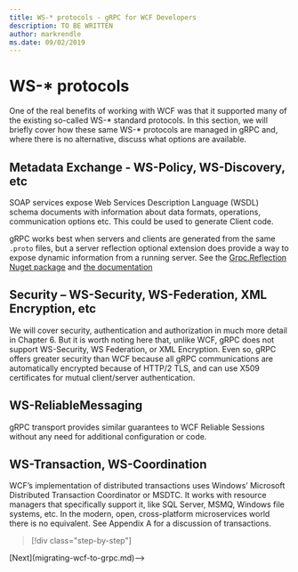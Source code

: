 ```yaml
---
title: WS-* protocols - gRPC for WCF Developers
description: TO BE WRITTEN
author: markrendle
ms.date: 09/02/2019
---
```


# WS-* protocols

One of the real benefits of working with WCF was that it supported many of the existing so-called WS-* standard protocols. In this section, we will briefly cover how these same WS-* protocols are managed in gRPC and, where there is no alternative, discuss what options are available.

## Metadata Exchange - WS-Policy, WS-Discovery, etc

SOAP services expose Web Services Description Language (WSDL) schema documents with information about data formats, operations, communication options etc. This could be used to generate Client code.

gRPC works best when servers and clients are generated from the same `.proto` files, but a server reflection optional extension does provide a way to expose dynamic information from a running server. See the [Grpc.Reflection Nuget package](https://nuget.org/packages/Grpc.Reflection) and [the documentation](https://github.com/grpc/grpc/blob/master/doc/csharp/server_reflection.md)

## Security – WS-Security, WS-Federation, XML Encryption, etc

We will cover security, authentication and authorization in much more detail in Chapter 6. But it is worth noting here that, unlike WCF, gRPC does not support WS-Security, WS Federation, or XML Encryption. Even so, gRPC offers greater security than WCF because all gRPC communications are automatically encrypted because of HTTP/2 TLS, and can use X509 certificates for mutual client/server authentication.

## WS-ReliableMessaging

gRPC transport provides similar guarantees to WCF Reliable Sessions without any need for additional configuration or code.

## WS-Transaction, WS-Coordination

WCF’s implementation of distributed transactions uses Windows’ Microsoft Distributed Transaction Coordinator or MSDTC. It works with resource managers that specifically support it, like SQL Server, MSMQ, Windows file systems, etc. In the modern, open, cross-platform microservices world there is no equivalent. See Appendix A for a discussion of transactions.


>[!div class="step-by-step"]
<!-->[Next](migrating-wcf-to-grpc.md)-->
